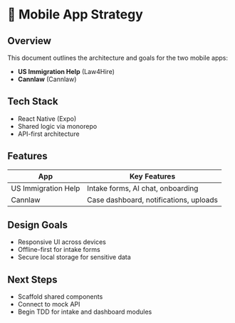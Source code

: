 # 📱 Mobile App Strategy

## Overview

This document outlines the architecture and goals for the two mobile apps:

- **US Immigration Help** (Law4Hire)
- **Cannlaw** (Cannlaw)

## Tech Stack

- React Native (Expo)
- Shared logic via monorepo
- API-first architecture

## Features

| App                  | Key Features                          |
|----------------------|----------------------------------------|
| US Immigration Help  | Intake forms, AI chat, onboarding      |
| Cannlaw              | Case dashboard, notifications, uploads |

## Design Goals

- Responsive UI across devices
- Offline-first for intake forms
- Secure local storage for sensitive data

## Next Steps

- Scaffold shared components
- Connect to mock API
- Begin TDD for intake and dashboard modules